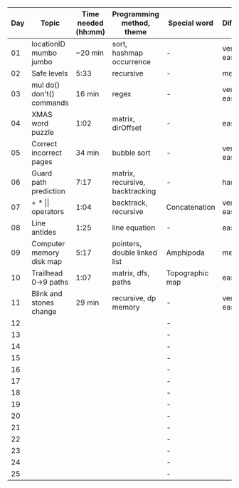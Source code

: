 | Day | Topic                     | Time needed (hh:mm) | Programming method, theme       | Special word    | Difficulty | Used help |
| --- | ------------------------- | ------------------- | ------------------------------- | --------------- | ---------- | --------- |
| 01  | locationID mumbo jumbo    | ~20 min             | sort, hashmap occurrence        | -               | very easy  |           |
| 02  | Safe levels               | 5:33                | recursive                       | -               | medium     |           |
| 03  | mul do() don't() commands | 16 min              | regex                           | -               | very easy  |           |
| 04  | XMAS word puzzle          | 1:02                | matrix, dirOffset               | -               | easy       |           |
| 05  | Correct incorrect pages   | 34 min              | bubble sort                     | -               | very easy  |           |
| 06  | Guard path prediction     | 7:17                | matrix, recursive, backtracking | -               | hard       |           |
| 07  | \+ \* \|\| operators      | 1:04                | backtrack, recursive            | Concatenation   | very easy  |           |
| 08  | Line antides              | 1:25                | line equation                   | -               | easy       |           |
| 09  | Computer memory disk map  | 5:17                | pointers, double linked list    | Amphipoda       | medium     |           |
| 10  | Trailhead 0->9 paths      | 1:07                | matrix, dfs, paths              | Topographic map | easy       |           |
| 11  | Blink and stones change   | 29 min              | recursive, dp memory            | -               | very easy  |           |
| 12  |                           |                     |                                 | -               |            |           |
| 13  |                           |                     |                                 | -               |            |           |
| 14  |                           |                     |                                 | -               |            |           |
| 15  |                           |                     |                                 | -               |            |           |
| 16  |                           |                     |                                 | -               |            |           |
| 17  |                           |                     |                                 | -               |            |           |
| 18  |                           |                     |                                 | -               |            |           |
| 19  |                           |                     |                                 | -               |            |           |
| 20  |                           |                     |                                 | -               |            |           |
| 21  |                           |                     |                                 | -               |            |           |
| 22  |                           |                     |                                 | -               |            |           |
| 23  |                           |                     |                                 | -               |            |           |
| 24  |                           |                     |                                 | -               |            |           |
| 25  |                           |                     |                                 | -               |            |           |
